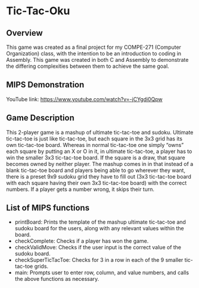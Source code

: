 # Tic-Tac-Oku
## Overview
This game was created as a final project for my COMPE-271 (Computer Organization) class, with the intention
to be an introduction to coding in Assembly. This game was created in both C and Assembly to demonstrate
the differing complexities between them to achieve the same goal.
## MIPS Demonstration
YouTube link: https://www.youtube.com/watch?v=-jCYgdi0Qpw
## Game Description
This 2-player game is a mashup of ultimate tic-tac-toe and sudoku. Ultimate
tic-tac-toe is just like tic-tac-toe, but each square in the 3x3 grid has its own
tic-tac-toe board. Whereas in normal tic-tac-toe one simply “owns” each square
by putting an X or O in it, in ultimate tic-tac-toe, a player has to win the smaller
3x3 tic-tac-toe board. If the square is a draw, that square becomes owned by
neither player. The mashup comes in in that instead of a blank tic-tac-toe board
and players being able to go wherever they want, there is a preset 9x9 sudoku
grid they have to fill out (3x3 tic-tac-toe board with each square having their own
3x3 tic-tac-toe board) with the correct numbers. If a player gets a number wrong,
it skips their turn.
## List of MIPS functions
* printBoard: Prints the template of the mashup ultimate tic-tac-toe and sudoku board for the users, along with any relevant values within the board.
* checkComplete: Checks if a player has won the game.
* checkValidMove: Checks if the user input is the correct value of the sudoku board.
* checkSuperTicTacToe: Checks for 3 in a row in each of the 9 smaller tic-tac-toe grids.
* main: Prompts user to enter row, column, and value numbers, and calls the above functions as necessary.
